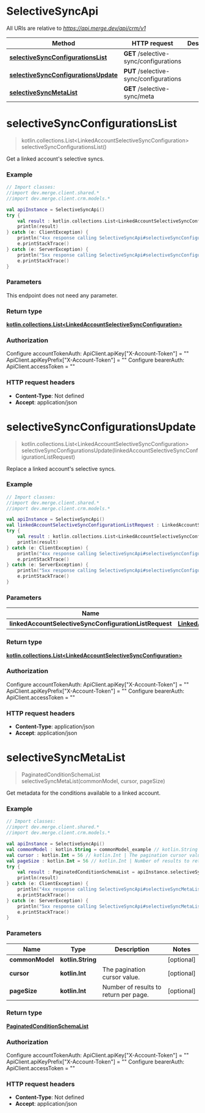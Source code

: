 # SelectiveSyncApi

All URIs are relative to *https://api.merge.dev/api/crm/v1*

Method | HTTP request | Description
------------- | ------------- | -------------
[**selectiveSyncConfigurationsList**](SelectiveSyncApi.md#selectiveSyncConfigurationsList) | **GET** /selective-sync/configurations | 
[**selectiveSyncConfigurationsUpdate**](SelectiveSyncApi.md#selectiveSyncConfigurationsUpdate) | **PUT** /selective-sync/configurations | 
[**selectiveSyncMetaList**](SelectiveSyncApi.md#selectiveSyncMetaList) | **GET** /selective-sync/meta | 


<a name="selectiveSyncConfigurationsList"></a>
# **selectiveSyncConfigurationsList**
> kotlin.collections.List&lt;LinkedAccountSelectiveSyncConfiguration&gt; selectiveSyncConfigurationsList()



Get a linked account&#39;s selective syncs.

### Example
```kotlin
// Import classes:
//import dev.merge.client.shared.*
//import dev.merge.client.crm.models.*

val apiInstance = SelectiveSyncApi()
try {
    val result : kotlin.collections.List<LinkedAccountSelectiveSyncConfiguration> = apiInstance.selectiveSyncConfigurationsList()
    println(result)
} catch (e: ClientException) {
    println("4xx response calling SelectiveSyncApi#selectiveSyncConfigurationsList")
    e.printStackTrace()
} catch (e: ServerException) {
    println("5xx response calling SelectiveSyncApi#selectiveSyncConfigurationsList")
    e.printStackTrace()
}
```

### Parameters
This endpoint does not need any parameter.

### Return type

[**kotlin.collections.List&lt;LinkedAccountSelectiveSyncConfiguration&gt;**](LinkedAccountSelectiveSyncConfiguration.md)

### Authorization


Configure accountTokenAuth:
    ApiClient.apiKey["X-Account-Token"] = ""
    ApiClient.apiKeyPrefix["X-Account-Token"] = ""
Configure bearerAuth:
    ApiClient.accessToken = ""

### HTTP request headers

 - **Content-Type**: Not defined
 - **Accept**: application/json

<a name="selectiveSyncConfigurationsUpdate"></a>
# **selectiveSyncConfigurationsUpdate**
> kotlin.collections.List&lt;LinkedAccountSelectiveSyncConfiguration&gt; selectiveSyncConfigurationsUpdate(linkedAccountSelectiveSyncConfigurationListRequest)



Replace a linked account&#39;s selective syncs.

### Example
```kotlin
// Import classes:
//import dev.merge.client.shared.*
//import dev.merge.client.crm.models.*

val apiInstance = SelectiveSyncApi()
val linkedAccountSelectiveSyncConfigurationListRequest : LinkedAccountSelectiveSyncConfigurationListRequest = {"linked_account_conditons":[{"condition_schema_id":"123e4567-e89b-12d3-a456-426655440000","operator":"GREATER_THAN_OR_EQUAL","value":"2022-01-01T00:00:00Z"}]} // LinkedAccountSelectiveSyncConfigurationListRequest | 
try {
    val result : kotlin.collections.List<LinkedAccountSelectiveSyncConfiguration> = apiInstance.selectiveSyncConfigurationsUpdate(linkedAccountSelectiveSyncConfigurationListRequest)
    println(result)
} catch (e: ClientException) {
    println("4xx response calling SelectiveSyncApi#selectiveSyncConfigurationsUpdate")
    e.printStackTrace()
} catch (e: ServerException) {
    println("5xx response calling SelectiveSyncApi#selectiveSyncConfigurationsUpdate")
    e.printStackTrace()
}
```

### Parameters

Name | Type | Description  | Notes
------------- | ------------- | ------------- | -------------
 **linkedAccountSelectiveSyncConfigurationListRequest** | [**LinkedAccountSelectiveSyncConfigurationListRequest**](LinkedAccountSelectiveSyncConfigurationListRequest.md)|  |

### Return type

[**kotlin.collections.List&lt;LinkedAccountSelectiveSyncConfiguration&gt;**](LinkedAccountSelectiveSyncConfiguration.md)

### Authorization


Configure accountTokenAuth:
    ApiClient.apiKey["X-Account-Token"] = ""
    ApiClient.apiKeyPrefix["X-Account-Token"] = ""
Configure bearerAuth:
    ApiClient.accessToken = ""

### HTTP request headers

 - **Content-Type**: application/json
 - **Accept**: application/json

<a name="selectiveSyncMetaList"></a>
# **selectiveSyncMetaList**
> PaginatedConditionSchemaList selectiveSyncMetaList(commonModel, cursor, pageSize)



Get metadata for the conditions available to a linked account.

### Example
```kotlin
// Import classes:
//import dev.merge.client.shared.*
//import dev.merge.client.crm.models.*

val apiInstance = SelectiveSyncApi()
val commonModel : kotlin.String = commonModel_example // kotlin.String | 
val cursor : kotlin.Int = 56 // kotlin.Int | The pagination cursor value.
val pageSize : kotlin.Int = 56 // kotlin.Int | Number of results to return per page.
try {
    val result : PaginatedConditionSchemaList = apiInstance.selectiveSyncMetaList(commonModel, cursor, pageSize)
    println(result)
} catch (e: ClientException) {
    println("4xx response calling SelectiveSyncApi#selectiveSyncMetaList")
    e.printStackTrace()
} catch (e: ServerException) {
    println("5xx response calling SelectiveSyncApi#selectiveSyncMetaList")
    e.printStackTrace()
}
```

### Parameters

Name | Type | Description  | Notes
------------- | ------------- | ------------- | -------------
 **commonModel** | **kotlin.String**|  | [optional]
 **cursor** | **kotlin.Int**| The pagination cursor value. | [optional]
 **pageSize** | **kotlin.Int**| Number of results to return per page. | [optional]

### Return type

[**PaginatedConditionSchemaList**](PaginatedConditionSchemaList.md)

### Authorization


Configure accountTokenAuth:
    ApiClient.apiKey["X-Account-Token"] = ""
    ApiClient.apiKeyPrefix["X-Account-Token"] = ""
Configure bearerAuth:
    ApiClient.accessToken = ""

### HTTP request headers

 - **Content-Type**: Not defined
 - **Accept**: application/json

